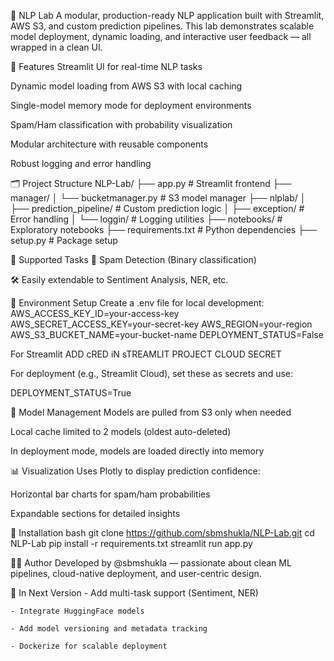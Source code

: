 🧠 NLP Lab
A modular, production-ready NLP application built with Streamlit, AWS S3, and custom prediction pipelines. This lab demonstrates scalable model deployment, dynamic loading, and interactive user feedback — all wrapped in a clean UI.

🚀 Features
Streamlit UI for real-time NLP tasks

Dynamic model loading from AWS S3 with local caching

Single-model memory mode for deployment environments

Spam/Ham classification with probability visualization

Modular architecture with reusable components

Robust logging and error handling

🗂️ Project Structure
NLP-Lab/
├── app.py                      # Streamlit frontend
├── manager/
│   └── bucketmanager.py        # S3 model manager
├── nlplab/
│   ├── prediction_pipeline/    # Custom prediction logic
│   ├── exception/              # Error handling
│   └── loggin/                 # Logging utilities
├── notebooks/                  # Exploratory notebooks
├── requirements.txt            # Python dependencies
├── setup.py                    # Package setup


🧪 Supported Tasks
📧 Spam Detection (Binary classification)

🛠️ Easily extendable to Sentiment Analysis, NER, etc.

🔐 Environment Setup
Create a .env file for local development:
AWS_ACCESS_KEY_ID=your-access-key
AWS_SECRET_ACCESS_KEY=your-secret-key
AWS_REGION=your-region
AWS_S3_BUCKET_NAME=your-bucket-name
DEPLOYMENT_STATUS=False


For Streamlit ADD cRED iN sTREAMLIT PROJECT CLOUD SECRET

For deployment (e.g., Streamlit Cloud), set these as secrets and use:


DEPLOYMENT_STATUS=True


🧠 Model Management
Models are pulled from S3 only when needed

Local cache limited to 2 models (oldest auto-deleted)

In deployment mode, models are loaded directly into memory

📊 Visualization
Uses Plotly to display prediction confidence:

Horizontal bar charts for spam/ham probabilities

Expandable sections for detailed insights


🧰 Installation
bash
git clone https://github.com/sbmshukla/NLP-Lab.git
cd NLP-Lab
pip install -r requirements.txt
streamlit run app.py


👨‍💻 Author
Developed by @sbmshukla — passionate about clean ML pipelines, cloud-native deployment, and user-centric design.


📌 In Next Version
    - Add multi-task support (Sentiment, NER)

    - Integrate HuggingFace models

    - Add model versioning and metadata tracking

    - Dockerize for scalable deployment